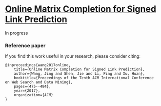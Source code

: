 # [Online Matrix Completion for Signed Link Prediction](https://dl.acm.org/citation.cfm?id=3018681)

In progress

### Reference paper

If you find this work useful in your research, please consider citing:
```
@inproceedings{wang2017online,
    title={Online Matrix Completion for Signed Link Prediction},
    author={Wang, Jing and Shen, Jie and Li, Ping and Xu, Huan},
    booktitle={Proceedings of the Tenth ACM International Conference on Web Search and Data Mining},
    pages={475--484},
    year={2017},
    organization={ACM}
}
```




